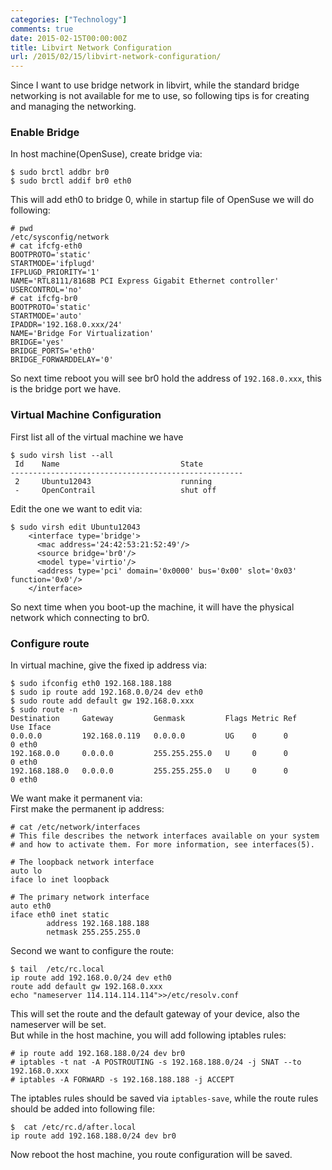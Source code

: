 ```yaml
---
categories: ["Technology"]
comments: true
date: 2015-02-15T00:00:00Z
title: Libvirt Network Configuration
url: /2015/02/15/libvirt-network-configuration/
---
```


Since I want to use bridge network in libvirt, while the standard bridge networking is not available for me to use, so following tips is for creating and managing the networking.    
### Enable Bridge
In host machine(OpenSuse), create bridge via:    

```
$ sudo brctl addbr br0
$ sudo brctl addif br0 eth0 

```
This will add eth0 to bridge 0, while in startup file of OpenSuse we will do following:    

```
# pwd
/etc/sysconfig/network
# cat ifcfg-eth0 
BOOTPROTO='static'
STARTMODE='ifplugd'
IFPLUGD_PRIORITY='1'
NAME='RTL8111/8168B PCI Express Gigabit Ethernet controller'
USERCONTROL='no' 
# cat ifcfg-br0 
BOOTPROTO='static'
STARTMODE='auto'
IPADDR='192.168.0.xxx/24'
NAME='Bridge For Virtualization'
BRIDGE='yes'
BRIDGE_PORTS='eth0'
BRIDGE_FORWARDDELAY='0'

```
So next time reboot you will see br0 hold the address of `192.168.0.xxx`, this is the bridge port we have.    
### Virtual Machine Configuration
First list all of the virtual machine we have

```
$ sudo virsh list --all
 Id    Name                           State
----------------------------------------------------
 2     Ubuntu12043                    running
 -     OpenContrail                   shut off

```
Edit the one we want to edit via:    

```
$ sudo virsh edit Ubuntu12043
    <interface type='bridge'>
      <mac address='24:42:53:21:52:49'/>
      <source bridge='br0'/>
      <model type='virtio'/>
      <address type='pci' domain='0x0000' bus='0x00' slot='0x03' function='0x0'/>
    </interface>

```
So next time when you boot-up the machine, it will have the physical network which connecting to br0.    
### Configure route
In virtual machine, give the fixed ip address via:    

```
$ sudo ifconfig eth0 192.168.188.188
$ sudo ip route add 192.168.0.0/24 dev eth0
$ sudo route add default gw 192.168.0.xxx
$ sudo route -n
Destination     Gateway         Genmask         Flags Metric Ref    Use Iface                                                                 
0.0.0.0         192.168.0.119   0.0.0.0         UG    0      0        0 eth0                                                                  
192.168.0.0     0.0.0.0         255.255.255.0   U     0      0        0 eth0                                                                  
192.168.188.0   0.0.0.0         255.255.255.0   U     0      0        0 eth0   

```
We want make it permanent via:    
First make the permanent ip address:    

```
# cat /etc/network/interfaces 
# This file describes the network interfaces available on your system
# and how to activate them. For more information, see interfaces(5).

# The loopback network interface
auto lo
iface lo inet loopback

# The primary network interface
auto eth0
iface eth0 inet static
        address 192.168.188.188
        netmask 255.255.255.0

```
Second we want to configure the route:    

```
$ tail  /etc/rc.local
ip route add 192.168.0.0/24 dev eth0
route add default gw 192.168.0.xxx
echo "nameserver 114.114.114.114">>/etc/resolv.conf

```
This will set the route and the default gateway of your device, also the nameserver will be set.     
But while in the host machine, you will add following iptables rules:    

```
# ip route add 192.168.188.0/24 dev br0
# iptables -t nat -A POSTROUTING -s 192.168.188.0/24 -j SNAT --to 192.168.0.xxx
# iptables -A FORWARD -s 192.168.188.188 -j ACCEPT

```
The iptables rules should be saved via `iptables-save`, while the route rules should be added into following file:    

```
$  cat /etc/rc.d/after.local 
ip route add 192.168.188.0/24 dev br0                

```
Now reboot the host machine, you route configuration will be saved.    

